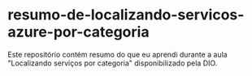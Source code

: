 # resumo-de-localizando-servicos-azure-por-categoria
Este repositório contém resumo do que eu aprendi durante a aula "Localizando serviços por categoria" disponibilizado pela DIO.
